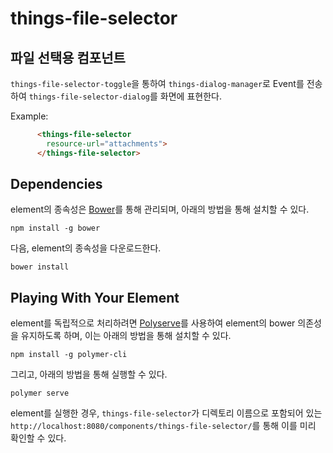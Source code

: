 # things-file-selector

## 파일 선택용 컴포넌트

`things-file-selector-toggle`을 통하여 `things-dialog-manager`로 Event를 전송하여 `things-file-selector-dialog`를 화면에 표현한다.

Example:

```html
      <things-file-selector
        resource-url="attachments">
      </things-file-selector>
```


## Dependencies

element의 종속성은 [Bower](http://bower.io/)를 통해 관리되며, 아래의 방법을 통해 설치할 수 있다.

    npm install -g bower

다음, element의 종속성을 다운로드한다.

    bower install


## Playing With Your Element

element를 독립적으로 처리하려면 [Polyserve](https://github.com/PolymerLabs/polyserve)를 사용하여 element의 bower 의존성을 유지하도록 하며, 이는 아래의 방법을 통해 설치할 수 있다.

    npm install -g polymer-cli

그리고, 아래의 방법을 통해 실행할 수 있다.

    polymer serve

element를 실행한 경우, `things-file-selector`가 디렉토리 이름으로 포함되어 있는 `http://localhost:8080/components/things-file-selector/`를 통해 이를 미리 확인할 수 있다.

